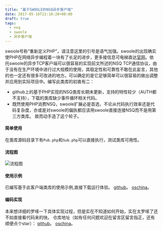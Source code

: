```yaml
---
title: "基于SWOOLE的NSQ异步客户端"
date: 2017-05-16T22:10:28+08:00
draft: true
tags:
  - nsq
  - swoole
  - 异步客户端
---
```


swoole号称“重新定义PHP”，请注意这里的引号是语气加强。swoole的出现确实使PHP在网络异步编程着一块有了长足的进步，更多接信息可电梯直达[官网](http://www.swoole.com)。依托swoole的异步TCP客户端可以很容易的实现前文所述的NSQ TCP通信协议，由于没有在生产环境中进行过大规模的使用，其稳定性和可靠性不敢在此妄言，其他的也一定还有很多可改进的地方。可以确定的是它足够简单可以很容易的做出调整并应用到实际项目中。编写此类库的初衷有二：
- github上的基于PHP实现的NSQ类库长期未更新，支持的特性较少（AUTH都不支持），下载的类库缺少事件循环相关代码。
- 既然使用PHP消费NSQ，swoole扩展必是首选，不论从代码执行效率还是代码复杂度，亦或是对swoole的偏执都应该用swoole直接连接NSQ而不是用第三方类库。
故而动手造了这个轮子。
#### 简单使用
在类库源码目录下有`Pub.php`和`Sub.php`可以直接执行，测试类库可用性。
#### 流程图
![流程图](/images/nsq-5/flow.png)

#### 使用示例
已编写基于此客户端类库的使用示例,直接下载运行体验。
[github](https://github.com/tttlkkkl/swoole-nsq)。
[oschina](https://git.oschina.net/tttlkkkl/swoole-nsq)。

#### 编码实现
本来想详细的罗嗦一下具体实现过程，但是实在不知道如何开始，实在太罗嗦了还不如直接看代码来的快。
仓库地址（如有任何问题欢迎在留言区留言指正，还有顺便点个star）：
[github](https://github.com/tttlkkkl/nsq_swoole_client)。
[oschina](https://git.oschina.net/tttlkkkl/nsq_swoole_client)。


